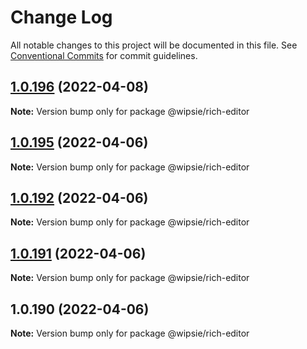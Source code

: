 # Change Log

All notable changes to this project will be documented in this file.
See [Conventional Commits](https://conventionalcommits.org) for commit guidelines.

## [1.0.196](https://github.com/dumboldspider/wipsie-ui/compare/v1.0.195...v1.0.196) (2022-04-08)

**Note:** Version bump only for package @wipsie/rich-editor





## [1.0.195](https://github.com/dumboldspider/wipsie-rich-editor/compare/v1.0.194...v1.0.195) (2022-04-06)

**Note:** Version bump only for package @wipsie/rich-editor





## [1.0.192](https://github.com/dumboldspider/wipsie-rich-editor/compare/v1.0.191...v1.0.192) (2022-04-06)

**Note:** Version bump only for package @wipsie/rich-editor





## [1.0.191](https://github.com/dumboldspider/wipsie-rich-editor/compare/v1.0.190...v1.0.191) (2022-04-06)

**Note:** Version bump only for package @wipsie/rich-editor





## 1.0.190 (2022-04-06)

**Note:** Version bump only for package @wipsie/rich-editor
